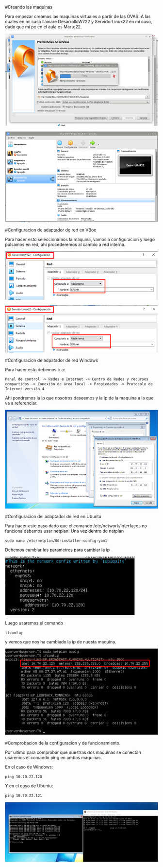#Creando las maquinas

Para empezar creamos las maquinas virtuales a partir de las OVAS.
A las cuales en mi caso llamare DesarrolloW722 y ServidorLinux22 en mi caso, 
dado que mi pc en el aula es Marte22.

![OVAS](instalandoOVAWindows.png)

![maquinas](maquinascreadas.png)

#Configuracion de adaptador de red en VBox

Para hacer esto seleccionamos la maquina, vamos a configuracion y luego
pulsamos en red, ahi procederemos al cambio a red interna.

![redWindows](redinternaW.png)

![redUbuntu](redinternaU.png)

#Configuracion de adpatador de red Windows

Para hacer esto debemos ir a:

~~~
Panel de control -> Redes e Internet -> Centro de Redes y recursos compartidos -> Conexión de área local -> Propiedades -> Protocolo de Internet versión 4 
~~~

Ahi pondremos la ip que nosotros deseemos y la ip de la maquina a la que
va a referenciar.

![ipWindows](ipWindows.png)

#Configuracion del adaptador de red en Ubuntu

Para hacer este paso dado que el comando /etc/network/interfaces no funciona
debemos usar netplan.
Una vez dentro de netplan

`sudo nano /etc/netplan/00-installer-config-yam1`

Debemos cambiar los parametros para cambiar la ip

![ipUbuntu](netplan.png)

Luego usaremos el comando

`ifconfig`

y vemos que nos ha cambiado la ip de nuesta maquina.

![ipUbuntu](ipUbuntu.png)

#Comprobacion de la configuracion y de funcionamiento.

Por ultimo para comprobar que nuestras dos maquinas se conectan
usaremos el comando ping en ambas maquinas.

En el caso de Windows:

`ping 10.70.22.120`

Y en el caso de Ubuntu:

`ping 10.70.22.121`

![ping](ping.png)
